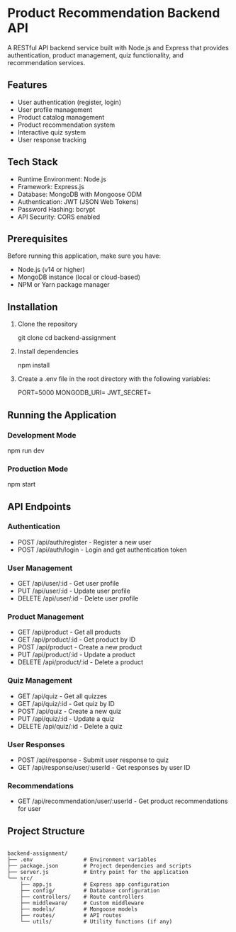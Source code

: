 # Product Recommendation Backend API

A RESTful API backend service built with Node.js and Express that provides authentication, product management, quiz functionality, and recommendation services.

## Features

- User authentication (register, login)
- User profile management
- Product catalog management
- Product recommendation system
- Interactive quiz system
- User response tracking

## Tech Stack

- Runtime Environment: Node.js
- Framework: Express.js
- Database: MongoDB with Mongoose ODM
- Authentication: JWT (JSON Web Tokens)
- Password Hashing: bcrypt
- API Security: CORS enabled

## Prerequisites

Before running this application, make sure you have:

- Node.js (v14 or higher)
- MongoDB instance (local or cloud-based)
- NPM or Yarn package manager

## Installation

1. Clone the repository
   
   git clone <repository-url>
   cd backend-assignment
   

2. Install dependencies
   
   npm install
   

3. Create a .env file in the root directory with the following variables:
   
   PORT=5000
   MONGODB_URI=<your-mongodb-connection-string>
   JWT_SECRET=<your-jwt-secret-key>
   

## Running the Application

### Development Mode
npm run dev

### Production Mode
npm start

## API Endpoints

### Authentication
- POST /api/auth/register - Register a new user
- POST /api/auth/login - Login and get authentication token

### User Management
- GET /api/user/:id - Get user profile
- PUT /api/user/:id - Update user profile
- DELETE /api/user/:id - Delete user profile

### Product Management
- GET /api/product - Get all products
- GET /api/product/:id - Get product by ID
- POST /api/product - Create a new product
- PUT /api/product/:id - Update a product
- DELETE /api/product/:id - Delete a product

### Quiz Management
- GET /api/quiz - Get all quizzes
- GET /api/quiz/:id - Get quiz by ID
- POST /api/quiz - Create a new quiz
- PUT /api/quiz/:id - Update a quiz
- DELETE /api/quiz/:id - Delete a quiz

### User Responses
- POST /api/response - Submit user response to quiz
- GET /api/response/user/:userId - Get responses by user ID

### Recommendations
- GET /api/recommendation/user/:userId - Get product recommendations for user

## Project Structure
```

backend-assignment/
├── .env                # Environment variables
├── package.json        # Project dependencies and scripts
├── server.js           # Entry point for the application
└── src/
    ├── app.js          # Express app configuration
    ├── config/         # Database configuration
    ├── controllers/    # Route controllers
    ├── middleware/     # Custom middleware
    ├── models/         # Mongoose models
    ├── routes/         # API routes
    └── utils/          # Utility functions (if any)
```
